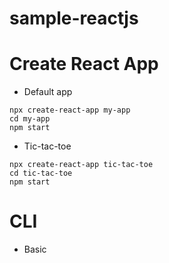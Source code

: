 # sample-reactjs

# Create React App
- Default app
```
npx create-react-app my-app
cd my-app
npm start
```

- Tic-tac-toe
```
npx create-react-app tic-tac-toe
cd tic-tac-toe
npm start
```

# CLI
- Basic
```
```